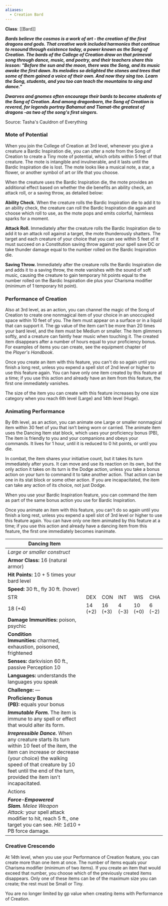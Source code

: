 ```yaml
---
aliases:
  - Creation Bard
---
```

**Class**: [[Bard]] 

**_Bards believe the cosmos is a work of art - the creation of the first dragons and gods. That creative work included harmonies that continue to resound through existence today, a power known as the Song of Creation. The bards of the College of Creation draw on that primeval song through dance, music, and poetry, and their teachers share this lesson: "Before the sun and the moon, there was the Song, and its music awoke the first dawn. Its melodies so delighted the stones and trees that some of them gained a voice of their own. And now they sing too. Learn the Song, students, and you too can teach the mountains to sing and dance."_**

**_Dwarves and gnomes often encourage their bards to become students of the Song of Creation. And among dragonborn, the Song of Creation is revered, for legends portray Bahamut and Tiamat-the greatest of dragons -as two of the song's first singers._**

Source: Tasha's Cauldron of Everything

### Mote of Potential

When you join the College of Creation at 3rd level, whenever you give a creature a Bardic Inspiration die, you can utter a note from the Song of Creation to create a Tiny mote of potential, which orbits within 5 feet of that creature. The mote is intangible and invulnerable, and it lasts until the Bardic Inspiration die is lost. The mote looks like a musical note, a star, a flower, or another symbol of art or life that you choose.

When the creature uses the Bardic Inspiration die, the mote provides an additional effect based on whether the die benefits an ability check, an attack roll, or a saving throw, as detailed below:

**Ability Check.** When the creature rolls the Bardic Inspiration die to add it to an ability check, the creature can roll the Bardic Inspiration die again and choose which roll to use, as the mote pops and emits colorful, harmless sparks for a moment.

**Attack Roll.** Immediately after the creature rolls the Bardic Inspiration die to add it to an attack roll against a target, the mote thunderously shatters. The target and each creature of your choice that you can see within 5 feet of it must succeed on a Constitution saving throw against your spell save DC or take thunder damage equal to the number rolled on the Bardic Inspiration die.

**Saving Throw.** Immediately after the creature rolls the Bardic Inspiration die and adds it to a saving throw, the mote vanishes with the sound of soft music, causing the creature to gain temporary hit points equal to the number rolled on the Bardic Inspiration die plus your Charisma modifier (minimum of 1 temporary hit point).

### Performance of Creation

Also at 3rd level, as an action, you can channel the magic of the Song of Creation to create one nonmagical item of your choice in an unoccupied space within 10 feet of you. The item must appear on a surface or in a liquid that can support it. The gp value of the item can't be more than 20 times your bard level, and the item must be Medium or smaller. The item glimmers softly, and a creature can faintly hear music when touching it. The created item disappears after a number of hours equal to your proficiency bonus. For examples of items you can create, see the equipment chapter of the _Player's Handbook_.

Once you create an item with this feature, you can't do so again until you finish a long rest, unless you expend a spell slot of 2nd level or higher to use this feature again. You can have only one item created by this feature at a time; if you use this action and already have an item from this feature, the first one immediately vanishes.

The size of the item you can create with this feature increases by one size category when you reach 6th level (Large) and 14th level (Huge).

### Animating Performance

By 6th level, as an action, you can animate one Large or smaller nonmagical item within 30 feet of you that isn’t being worn or carried. The animate item uses the Dancing Item stat block, which uses your proficiency bonus (PB), The item is friendly to you and your companions and obeys your commands. It lives for 1 hour, until it is reduced to 0 hit points, or until you die.

In combat, the item shares your initiative count, but it takes its turn immediately after yours. It can move and use its reaction on its own, but the only action it takes on its turn is the Dodge action, unless you take a bonus action on your turn to command it to take another action. That action can be one in its stat block or some other action. If you are incapacitated, the item can take any action of its choice, not just Dodge.

When you use your Bardic Inspiration feature, you can command the item as part of the same bonus action you use for Bardic Inspiration.

Once you animate an item with this feature, you can't do so again until you finish a long rest, unless you expend a spell slot of 3rd level or higher to use this feature again. You can have only one item animated by this feature at a time; if you use this action and already have a dancing item from this feature, the first one immediately becomes inanimate.

| Dancing Item                                                                                                                                                                                                                                             |         |         |        |         |        |
| -------------------------------------------------------------------------------------------------------------------------------------------------------------------------------------------------------------------------------------------------------- | ------- | ------- | ------ | ------- | ------ |
| _Large or smaller construct_                                                                                                                                                                                                                             |         |         |        |         |        |
| **Armor Class:** 16 (natural armor)                                                                                                                                                                                                                      |         |         |        |         |        |
| **Hit Points:** 10 + 5 times your bard level                                                                                                                                                                                                             |         |         |        |         |        |
| **Speed:** 30 ft., fly 30 ft. (hover)                                                                                                                                                                                                                    |         |         |        |         |        |
| STR                                                                                                                                                                                                                                                      | DEX     | CON     | INT    | WIS     | CHA    |
| 18 (+4)                                                                                                                                                                                                                                                  | 14 (+2) | 16 (+3) | 4 (−3) | 10 (+0) | 6 (−2) |
| **Damage Immunities:** poison, psychic                                                                                                                                                                                                                   |         |         |        |         |        |
| **Condition Immunities:** charmed, exhaustion, poisoned, frightened                                                                                                                                                                                      |         |         |        |         |        |
| **Senses:** darkvision 60 ft., passive Perception 10                                                                                                                                                                                                     |         |         |        |         |        |
| **Languages:** understands the languages you speak                                                                                                                                                                                                       |         |         |        |         |        |
| **Challenge:** —                                                                                                                                                                                                                                         |         |         |        |         |        |
| **Proficiency Bonus (PB):** equals your bonus                                                                                                                                                                                                            |         |         |        |         |        |
| **_Immutable Form._** The item is immune to any spell or effect that would alter its form.                                                                                                                                                               |         |         |        |         |        |
| **_Irrepressible Dance._** When any creature starts its turn within 10 feet of the item, the item can increase or decrease (your choice) the walking speed of that creature by 10 feet until the end of the turn, provided the item isn't incapacitated. |         |         |        |         |        |
| Actions                                                                                                                                                                                                                                                  |         |         |        |         |        |
| **_Force-Empowered Slam._** _Melee Weapon Attack:_ your spell attack modifier to hit, reach 5 ft., one target you can see. _Hit:_ 1d10 + PB force damage.                                                                                                |         |         |        |         |        |

### Creative Crescendo

At 14th level, when you use your Performance of Creation feature, you can create more than one item at once. The number of items equals your Charisma modifier (minimum of two items). If you create an item that would exceed that number, you choose which of the previously created items disappears. Only one of these items can be of the maximum size you can create; the rest must be Small or Tiny.

You are no longer limited by gp value when creating items with Performance of Creation.